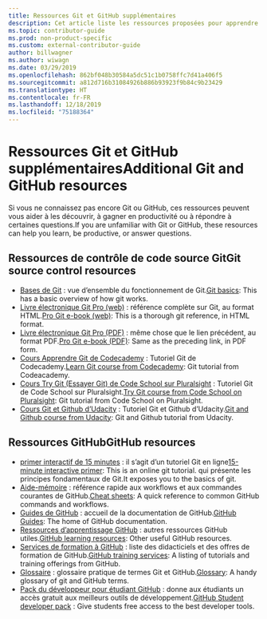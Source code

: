 ```yaml
---
title: Ressources Git et GitHub supplémentaires
description: Cet article liste les ressources proposées pour apprendre à utiliser Git et GitHub en vue de contribuer au contenu docs.microsoft.com.
ms.topic: contributor-guide
ms.prod: non-product-specific
ms.custom: external-contributor-guide
author: billwagner
ms.author: wiwagn
ms.date: 03/29/2019
ms.openlocfilehash: 862bf048b30584a5dc51c1b0758ffc7d41a406f5
ms.sourcegitcommit: a812d716b31084926b886b93923f9b84c9b23429
ms.translationtype: HT
ms.contentlocale: fr-FR
ms.lasthandoff: 12/18/2019
ms.locfileid: "75188364"
---
```

# <a name="additional-git-and-github-resources"></a><span data-ttu-id="da32f-103">Ressources Git et GitHub supplémentaires</span><span class="sxs-lookup"><span data-stu-id="da32f-103">Additional Git and GitHub resources</span></span>

<span data-ttu-id="da32f-104">Si vous ne connaissez pas encore Git ou GitHub, ces ressources peuvent vous aider à les découvrir, à gagner en productivité ou à répondre à certaines questions.</span><span class="sxs-lookup"><span data-stu-id="da32f-104">If you are unfamiliar with Git or GitHub, these resources can help you learn, be productive, or answer questions.</span></span>

## <a name="git-source-control-resources"></a><span data-ttu-id="da32f-105">Ressources de contrôle de code source Git</span><span class="sxs-lookup"><span data-stu-id="da32f-105">Git source control resources</span></span>

- <span data-ttu-id="da32f-106">[Bases de Git](https://go.microsoft.com/fwlink/?linkid=853939) : vue d’ensemble du fonctionnement de Git.</span><span class="sxs-lookup"><span data-stu-id="da32f-106">[Git basics](https://go.microsoft.com/fwlink/?linkid=853939): This has a basic overview of how git works.</span></span>
- <span data-ttu-id="da32f-107">[Livre électronique Git Pro (web)](https://go.microsoft.com/fwlink/?linkid=853940) : référence complète sur Git, au format HTML.</span><span class="sxs-lookup"><span data-stu-id="da32f-107">[Pro Git e-book (web)](https://go.microsoft.com/fwlink/?linkid=853940): This is a thorough git reference, in HTML format.</span></span>
- <span data-ttu-id="da32f-108">[Livre électronique Git Pro (PDF)](https://progit2.s3.amazonaws.com/en/2016-03-22-f3531/progit-en.1084.pdf) : même chose que le lien précédent, au format PDF.</span><span class="sxs-lookup"><span data-stu-id="da32f-108">[Pro Git e-book (PDF)](https://progit2.s3.amazonaws.com/en/2016-03-22-f3531/progit-en.1084.pdf): Same as the preceding link, in PDF form.</span></span>
- <span data-ttu-id="da32f-109">[Cours Apprendre Git de Codecademy](https://www.codecademy.com/learn/learn-git) : Tutoriel Git de Codecademy.</span><span class="sxs-lookup"><span data-stu-id="da32f-109">[Learn Git course from Codecademy](https://www.codecademy.com/learn/learn-git): Git tutorial from Codeacademy.</span></span>
- <span data-ttu-id="da32f-110">[Cours Try Git (Essayer Git) de Code School sur Pluralsight](https://www.pluralsight.com/courses/code-school-git-real) : Tutoriel Git de Code School sur Pluralsight.</span><span class="sxs-lookup"><span data-stu-id="da32f-110">[Try Git course from Code School on Pluralsight](https://www.pluralsight.com/courses/code-school-git-real): Git tutorial from Code School on Pluralsight.</span></span>
- <span data-ttu-id="da32f-111">[Cours Git et Github d’Udacity](https://www.udacity.com/course/how-to-use-git-and-github--ud775) : Tutoriel Git et Github d’Udacity.</span><span class="sxs-lookup"><span data-stu-id="da32f-111">[Git and Github course from Udacity](https://www.udacity.com/course/how-to-use-git-and-github--ud775): Git and Github tutorial from Udacity.</span></span>

## <a name="github-resources"></a><span data-ttu-id="da32f-112">Ressources GitHub</span><span class="sxs-lookup"><span data-stu-id="da32f-112">GitHub resources</span></span>

- <span data-ttu-id="da32f-113">[primer interactif de 15 minutes](https://try.github.io/) : il s’agit d’un tutoriel Git en ligne</span><span class="sxs-lookup"><span data-stu-id="da32f-113">[15-minute interactive primer](https://try.github.io/): This is an online git tutorial.</span></span> <span data-ttu-id="da32f-114">qui présente les principes fondamentaux de Git.</span><span class="sxs-lookup"><span data-stu-id="da32f-114">It exposes you to the basics of git.</span></span>
- <span data-ttu-id="da32f-115">[Aide-mémoire](https://go.microsoft.com/fwlink/?linkid=853941) : référence rapide aux workflows et aux commandes courantes de GitHub.</span><span class="sxs-lookup"><span data-stu-id="da32f-115">[Cheat sheets](https://go.microsoft.com/fwlink/?linkid=853941): A quick reference to common GitHub commands and workflows.</span></span>
- <span data-ttu-id="da32f-116">[Guides de GitHub](https://guides.github.com/) : accueil de la documentation de GitHub.</span><span class="sxs-lookup"><span data-stu-id="da32f-116">[GitHub Guides](https://guides.github.com/): The home of GitHub documentation.</span></span>
- <span data-ttu-id="da32f-117">[Ressources d’apprentissage GitHub](https://help.github.com/articles/git-and-github-learning-resources/) : autres ressources GitHub utiles.</span><span class="sxs-lookup"><span data-stu-id="da32f-117">[GitHub learning resources](https://help.github.com/articles/git-and-github-learning-resources/): Other useful GitHub resources.</span></span>
- <span data-ttu-id="da32f-118">[Services de formation à GitHub](https://services.github.com/training/) : liste des didacticiels et des offres de formation de GitHub.</span><span class="sxs-lookup"><span data-stu-id="da32f-118">[GitHub training services](https://services.github.com/training/): A listing of tutorials and training offerings from GitHub.</span></span>
- <span data-ttu-id="da32f-119">[Glossaire](https://help.github.com/articles/github-glossary) : glossaire pratique de termes Git et GitHub.</span><span class="sxs-lookup"><span data-stu-id="da32f-119">[Glossary](https://help.github.com/articles/github-glossary): A handy glossary of git and GitHub terms.</span></span>
- <span data-ttu-id="da32f-120">[Pack du développeur pour étudiant GitHub](https://education.github.com/pack) : donne aux étudiants un accès gratuit aux meilleurs outils de développement.</span><span class="sxs-lookup"><span data-stu-id="da32f-120">[GitHub Student developer pack](https://education.github.com/pack) : Give students free access to the best developer tools.</span></span>
